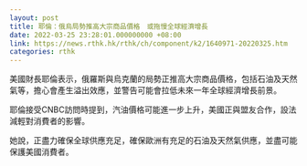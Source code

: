```yaml
---
layout: post
title: 耶倫：俄烏局勢推高大宗商品價格　或拖慢全球經濟增長
date: 2022-03-25 23:28:01.000000000 +08:00
link: https://news.rthk.hk/rthk/ch/component/k2/1640971-20220325.htm
categories: rthk
---
```


美國財長耶倫表示，俄羅斯與烏克蘭的局勢正推高大宗商品價格，包括石油及天然氣等，擔心會產生溢出效應，並警告可能會拉低未來一年全球經濟增長前景。

耶倫接受CNBC訪問時提到，汽油價格可能進一步上升，美國正與盟友合作，設法減輕對消費者的影響。

她說，正盡力確保全球供應充足，確保歐洲有充足的石油及天然氣供應，並盡可能保護美國消費者。
